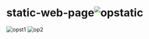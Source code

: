 # static-web-page![opstatic](https://user-images.githubusercontent.com/94627774/155267062-fe711692-b292-4dff-8cc2-97d4f8d0381d.png)
![opst1](https://user-images.githubusercontent.com/94627774/155267229-ae12955e-a000-457f-9a7b-0af1a13f9274.png)
![op2](https://user-images.githubusercontent.com/94627774/155267266-917e8d85-69ee-4015-9035-d8558cbc4171.png)
